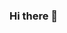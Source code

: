 ### Hi there 👋

<!--
**artimys/artimys** is a ✨ _special_ ✨ repository because its `README.md` (this file) appears on your GitHub profile.

Here are some ideas to get you started:

- 🔭 I’m currently working on ...
- 🌱 I’m currently learning ...
- 👯 I’m looking to collaborate on ...
- 🤔 I’m looking for help with ...
- 💬 Ask me about ...
- 📫 How to reach me: ...
- 😄 Pronouns: ...
- ⚡ Fun fact: ...

-->
<!-- [![Artimys' github stats](https://github-readme-stats.vercel.app/api?username=Artimys&theme=blue-green)](https://github.com/artimys/github-readme-stats) -->

<!-- 
[![Artimys' top languages](https://github-readme-stats.vercel.app/api/top-langs/?username=artimys&theme=blue-green)](https://github.com/artimys/github-readme-stats)
-->

<!-- [![Artimys' github streak](https://github-readme-streak-stats.herokuapp.com/?user=artimys&theme=blue-green)](https://github.com/artimys/github-readme-streak-stats) -->
